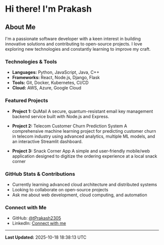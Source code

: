# Hi there! I'm Prakash

## About Me

I'm a passionate software developer with a keen interest in building innovative solutions and contributing to open-source projects. I love exploring new technologies and constantly learning to improve my craft.

###  Technologies & Tools

- **Languages:** Python, JavaScript, Java, C++
- **Frameworks:** React, Node.js, Django, Flask
- **Tools:** Git, Docker, Kubernetes, CI/CD
- **Cloud:** AWS, Azure, Google Cloud

###  Featured Projects

- **Project 1:** QuMail
A secure, quantum-resistant email key management backend service built with Node.js and Express.

- **Project 2:** Telecom Customer Churn Prediction System
A comprehensive machine learning project for predicting customer churn in telecom industry using advanced analytics, multiple ML models, and an interactive Streamlit dashboard.

- **Project 3:** Snack Corner App
A simple and user-friendly mobile/web application designed to digitize the ordering experience at a local snack corner

###  GitHub Stats & Contributions

-  Currently learning advanced cloud architecture and distributed systems
-  Looking to collaborate on open-source projects
-  Ask me about web development, cloud computing, and automation

###  Connect with Me

- GitHub: [@tPrakash2305](https://github.com/tPrakash2305)
- LinkedIn: [Connect with me](https://www.linkedin.com/in/prakash-thapa-524698280/)

---

**Last Updated:** 2025-10-18 18:38:13 UTC

